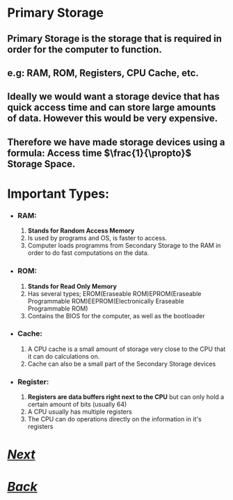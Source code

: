 # Primary Storage
## Primary Storage is the storage that is required in order for the computer to function.
## e.g: RAM, ROM, Registers, CPU Cache, etc.
## Ideally we would want a storage device that has quick access time and can store large amounts of data. However this would be very expensive.
## Therefore we have made storage devices using a formula: Access time $\frac{1}{\propto}$ Storage Space.

# Important Types:
- ### RAM:
    1. **Stands for Random Access Memory**
    2. Is used by programs and OS, is faster to access.
    3. Computer loads programms from Secondary Storage to the RAM in order to do fast computations on the data.
- ### ROM:
    1. **Stands for Read Only Memory**
    2. Has several types; EROM(Eraseable ROM)EPROM(Eraseable Programmable ROM)EEPROM(Electronically Eraseable Programmable ROM)
    3. Contains the BIOS for the computer, as well as the bootloader
- ### Cache:
    1. A CPU cache is a small amount of storage very close to the CPU that it can do calculations on.
    2. Cache can also be a small part of the Secondary Storage devices
- ### Register:
    1. **Registers are data buffers right next to the CPU** but can only hold a certain amount of bits (usually 64)
    2. A CPU usually has multiple registers
    3. The CPU can do operations directly on the information in it's registers

# [*Next*](C312.md)
# [*Back*](C310.md)